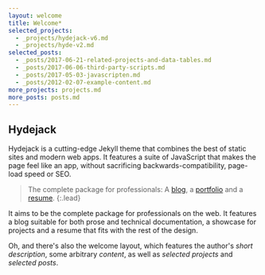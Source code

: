 ```yaml
---
layout: welcome
title: Welcome*
selected_projects:
  - _projects/hydejack-v6.md
  - _projects/hyde-v2.md
selected_posts:
  - _posts/2017-06-21-related-projects-and-data-tables.md
  - _posts/2017-06-06-third-party-scripts.md
  - _posts/2017-05-03-javascripten.md
  - _posts/2012-02-07-example-content.md
more_projects: projects.md
more_posts: posts.md
---
```


## Hydejack
Hydejack is a cutting-edge Jekyll theme that combines the best of static sites and modern web apps.
It features a suite of JavaScript that makes the page feel like an app,
without sacrificing backwards-compatibility, page-load speed or SEO.

> The complete package for professionals: A [blog], a [portfolio] and a [resume].
{:.lead}

It aims to be the complete package for professionals on the web.
It features a blog suitable for both prose and technical documentation,
a showcase for projects and a resume that fits with the rest of the design.

Oh, and there's also the welcome layout, which features the author's *short description*,
some arbitrary *content*, as well as *selected projects* and *selected posts*.


[blog]: blog.md
[portfolio]: projects.md
[resume]: resume.md
